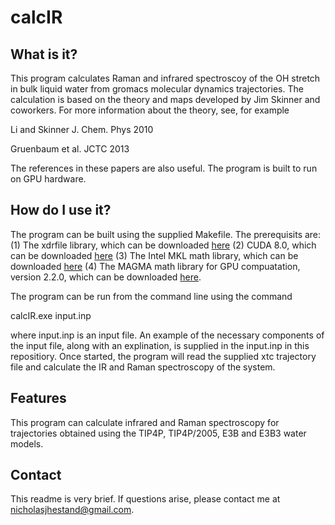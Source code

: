 # calcIR

## What is it?
This program calculates Raman and infrared spectroscoy of the OH stretch in bulk liquid water from gromacs molecular dynamics trajectories. The calculation is based on the theory and maps developed by Jim Skinner and coworkers. For more information about the theory, see, for example

Li and Skinner J. Chem. Phys 2010

Gruenbaum et al. JCTC 2013

The references in these papers are also useful. The program is built to run on GPU hardware.

## How do I use it?
The program can be built using the supplied Makefile. The prerequisits are:
(1) The xdrfile library, which can be downloaded [here](http://www.gromacs.org/Developer_Zone/Programming_Guide/XTC_Library)
(2) CUDA 8.0, which can be downloaded [here](https://developer.nvidia.com/cuda-80-ga2-download-archive)
(3) The Intel MKL math library, which can be downloaded [here](https://software.intel.com/en-us/mkl)
(4) The MAGMA math library for GPU compuatation, version 2.2.0, which can be downloaded [here](http://icl.cs.utk.edu/magma/software/index.html).


The program can be run from the command line using the command

calcIR.exe input.inp

where input.inp is an input file. An example of the necessary components of the input file, along with an explination, is supplied in the input.inp in this repositiory. Once started, the program will read the supplied xtc trajectory file and calculate the IR and Raman spectroscopy of the system.


## Features
This program can calculate infrared and Raman spectroscopy for trajectories obtained using the TIP4P, TIP4P/2005, E3B and E3B3 water models. 

## Contact
This readme is very brief. If questions arise, please contact me at nicholasjhestand@gmail.com.
